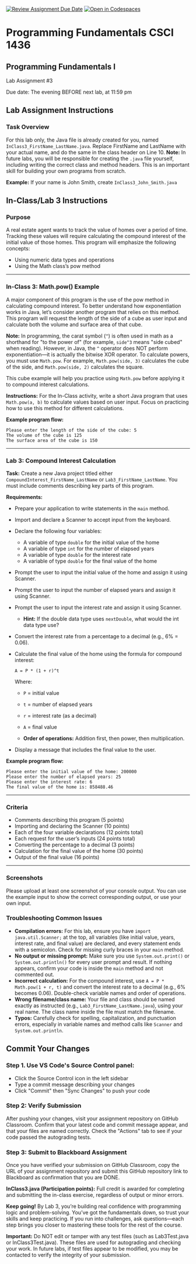 [![Review Assignment Due Date](https://classroom.github.com/assets/deadline-readme-button-22041afd0340ce965d47ae6ef1cefeee28c7c493a6346c4f15d667ab976d596c.svg)](https://classroom.github.com/a/qcyVae5n)
[![Open in Codespaces](https://classroom.github.com/assets/launch-codespace-2972f46106e565e64193e422d61a12cf1da4916b45550586e14ef0a7c637dd04.svg)](https://classroom.github.com/open-in-codespaces?assignment_repo_id=20607925)
# Programming Fundamentals CSCI 1436
## Programming Fundamentals I

Lab Assignment #3

Due date: The evening BEFORE next lab, at 11:59 pm

## Lab Assignment Instructions

### Task Overview
For this lab only, the Java file is already created for you, named `InClass3_FirstName_LastName.java`. Replace FirstName and LastName with your actual name, and do the same in the class header on Line 10. **Note:** In future labs, you will be responsible for creating the `.java` file yourself, including writing the correct class and method headers. This is an important skill for building your own programs from scratch.

**Example:** If your name is John Smith, create `InClass3_John_Smith.java`

## In-Class/Lab 3 Instructions

### Purpose
A real estate agent wants to track the value of homes over a period of time. Tracking these values will require calculating the compound interest of the initial value of those homes. This program will emphasize the following concepts:

- Using numeric data types and operations
- Using the Math class’s pow method

---

### In-Class 3: Math.pow() Example
A major component of this program is the use of the pow method in calculating compound interest. To better understand how exponentiation works in Java, let’s consider another program that relies on this method. This program will request the length of the side of a cube as user input and calculate both the volume and surface area of that cube.

**Note:** In programming, the carat symbol (`^`) is often used in math as a shorthand for "to the power of" (for example, `side^3` means "side cubed" when reading). However, in Java, the `^` operator does NOT perform exponentiation—it is actually the bitwise XOR operator. To calculate powers, you must use `Math.pow`. For example, `Math.pow(side, 3)` calculates the cube of the side, and `Math.pow(side, 2)` calculates the square.

This cube example will help you practice using `Math.pow` before applying it to compound interest calculations.


**Instructions:**
For the In-Class activity, write a short Java program that uses `Math.pow(a, b)` to calculate values based on user input. Focus on practicing how to use this method for different calculations.

**Example program flow:**

```
Please enter the length of the side of the cube: 5
The volume of the cube is 125
The surface area of the cube is 150
```

---

### Lab 3: Compound Interest Calculation

**Task:**
Create a new Java project titled either `CompoundInterest_FirstName_LastName` or `Lab3_FirstName_LastName`. You must include comments describing key parts of this program.

**Requirements:**
- Prepare your application to write statements in the `main` method.
- Import and declare a Scanner to accept input from the keyboard.
- Declare the following four variables:
   - A variable of type `double` for the initial value of the home
   - A variable of type `int` for the number of elapsed years
   - A variable of type `double` for the interest rate
   - A variable of type `double` for the final value of the home
- Prompt the user to input the initial value of the home and assign it using Scanner.
- Prompt the user to input the number of elapsed years and assign it using Scanner.
- Prompt the user to input the interest rate and assign it using Scanner.
   - **Hint:** If the double data type uses `nextDouble`, what would the int data type use?
- Convert the interest rate from a percentage to a decimal (e.g., 6% = 0.06).
- Calculate the final value of the home using the formula for compound interest:

   `A = P * (1 + r)^t`

   Where:
   - `P` = initial value
   - `t` = number of elapsed years
   - `r` = interest rate (as a decimal)
   - `A` = final value

   - **Order of operations:** Addition first, then power, then multiplication.
- Display a message that includes the final value to the user.

**Example program flow:**

```
Please enter the initial value of the home: 200000
Please enter the number of elapsed years: 25
Please enter the interest rate: 6
The final value of the home is: 858488.46
```

---

### Criteria
- Comments describing this program (5 points)
- Importing and declaring the Scanner (10 points)
- Each of the four variable declarations (12 points total)
- Each request for the user’s inputs (24 points total)
- Converting the percentage to a decimal (3 points)
- Calculation for the final value of the home (30 points)
- Output of the final value (16 points)

---

### Screenshots
Please upload at least one screenshot of your console output. You can use the example input to show the correct corresponding output, or use your own input.


### Troubleshooting Common Issues
- **Compilation errors:** For this lab, ensure you have `import java.util.Scanner;` at the top, all variables (like initial value, years, interest rate, and final value) are declared, and every statement ends with a semicolon. Check for missing curly braces in your `main` method.
- **No output or missing prompt:** Make sure you use `System.out.print()` or `System.out.println()` for every user prompt and result. If nothing appears, confirm your code is inside the `main` method and not commented out.
- **Incorrect calculation:** For the compound interest, use `A = P * Math.pow(1 + r, t)` and convert the interest rate to a decimal (e.g., 6% becomes 0.06). Double-check variable names and order of operations.
- **Wrong filename/class name:** Your file and class should be named exactly as instructed (e.g., `Lab3_FirstName_LastName.java`), using your real name. The class name inside the file must match the filename.
- **Typos:** Carefully check for spelling, capitalization, and punctuation errors, especially in variable names and method calls like `Scanner` and `System.out.println`.

## Commit Your Changes
### Step 1. Use VS Code's Source Control panel:
   - Click the Source Control icon in the left sidebar
   - Type a commit message describing your changes
   - Click "Commit" then "Sync Changes" to push your code

### Step 2: Verify Submission
After pushing your changes, visit your assignment repository on GitHub Classroom. Confirm that your latest code and commit message appear, and that your files are named correctly. Check the "Actions" tab to see if your code passed the autograding tests.

### Step 3: Submit to Blackboard Assignment
Once you have verified your submission on GitHub Classroom, copy the URL of your assignment repository and submit this GitHub repository link to Blackboard as confirmation that you are DONE.

**InClass3.java (Participation points):**
Full credit is awarded for completing and submitting the in-class exercise, regardless of output or minor errors.

**Keep going!** By Lab 3, you’re building real confidence with programming logic and problem-solving. You’ve got the fundamentals down, so trust your skills and keep practicing. If you run into challenges, ask questions—each step brings you closer to mastering these tools for the rest of the course.

**Important:** Do NOT edit or tamper with any test files (such as Lab3Test.java or InClass3Test.java). These files are used for autograding and checking your work. In future labs, if test files appear to be modified, you may be contacted to verify the integrity of your submission.